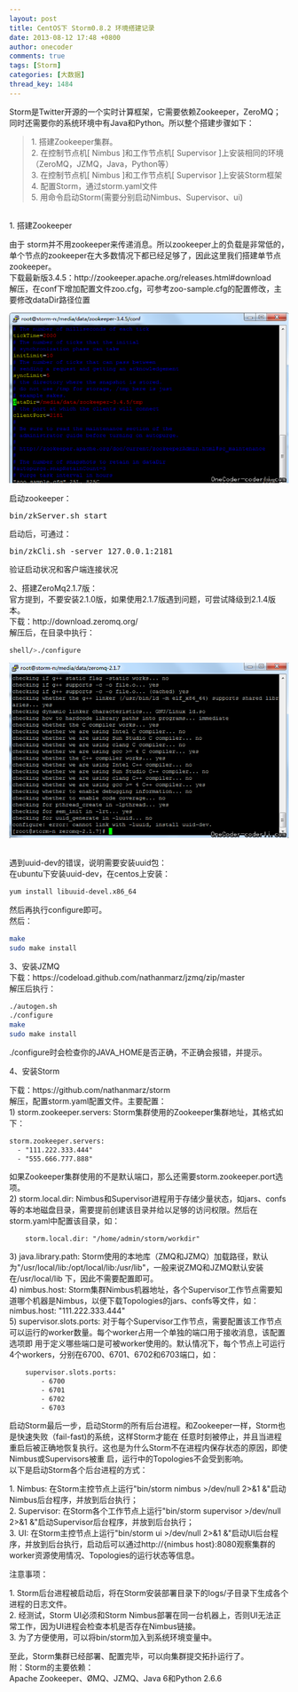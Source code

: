 ```yaml
---
layout: post
title: CentOS下 Storm0.8.2 环境搭建记录
date: 2013-08-12 17:48 +0800
author: onecoder
comments: true
tags: [Storm]
categories: [大数据]
thread_key: 1484
---
```

<p>
	 Storm是Twitter开源的一个实时计算框架，它需要依赖Zookeeper，ZeroMQ；同时还需要你的系统环境中有Java和Python。所以整个搭建步骤如下：</p>
<blockquote>
	<p>
		1. 搭建Zookeeper集群。<br />
		2. 在控制节点机[ Nimbus ]和工作节点机[ Supervisor ]上安装相同的环境（ZeroMQ，JZMQ，Java，Python等）<br />
		3. 在控制节点机[ Nimbus ]和工作节点机[ Supervisor ]上安装Storm框架<br />
		4. 配置Storm，通过storm.yaml文件<br />
		5. 用命令启动Storm(需要分别启动Nimbus、Supervisor、ui)</p>
</blockquote>
<p>
	<br />
	1. 搭建Zookeeper</p>
<p>
	由于 storm并不用zookeeper来传递消息。所以zookeeper上的负载是非常低的，单个节点的zookeeper在大多数情况下都已经足够了，因此这里我们搭建单节点zookeeper。<br />
	下载最新版3.4.5：http://zookeeper.apache.org/releases.html#download<br />
	解压，在conf下增加配置文件zoo.cfg，可参考zoo-sample.cfg的配置修改，主要修改dataDir路径位置</p>
<p style="text-align: center;">
	<img alt="" src="/images/oldposts/FRU4s.jpg" /></p>
<p>
	启动zookeeper：</p>
<pre class="brush:shell;first-line:1;pad-line-numbers:true;highlight:null;collapse:false;">
bin/zkServer.sh start
</pre>
<p>
	启动后，可通过：</p>
<pre class="brush:shell;first-line:1;pad-line-numbers:true;highlight:null;collapse:false;">
bin/zkCli.sh -server 127.0.0.1:2181
</pre>
<p>
	验证启动状况和客户端连接状况</p>
<p>
	2、搭建ZeroMq2.1.7版：<br />
	官方提到，不要安装2.1.0版，如果使用2.1.7版遇到问题，可尝试降级到2.1.4版本。<br />
	下载：http://download.zeromq.org/<br />
	解压后，在目录中执行：</p>

```bash
shell/>./configure
```

<p style="text-align: center;">
	<img alt="" src="/images/oldposts/13ZgiQ.jpg" /></p>
<p>
	<br />
	遇到uuid-dev的错误，说明需要安装uuid包：<br />
	在ubuntu下安装uuid-dev，在centos上安装：</p>

```bash
yum install libuuid-devel.x86_64
```

<p>
	然后再执行configure即可。<br />
	然后：</p>

```bash
make
sudo make install
```

<p>
	3、安装JZMQ<br />
	下载：https://codeload.github.com/nathanmarz/jzmq/zip/master<br />
	解压后执行：</p>

```bash
./autogen.sh
./configure
make
sudo make install
```

<p>
	./configure时会检查你的JAVA_HOME是否正确，不正确会报错，并提示。</p>
<p>
	4、安装Storm</p>
<p>
	下载：https://github.com/nathanmarz/storm<br />
	解压，配置storm.yaml配置文件。主要配置：<br />
	1) storm.zookeeper.servers: Storm集群使用的Zookeeper集群地址，其格式如下：</p>


```
storm.zookeeper.servers:
  - "111.222.333.444"
  - "555.666.777.888"
```

<p>
	如果Zookeeper集群使用的不是默认端口，那么还需要storm.zookeeper.port选项。<br />
	2) storm.local.dir: Nimbus和Supervisor进程用于存储少量状态，如jars、confs等的本地磁盘目录，需要提前创建该目录并给以足够的访问权限。然后在storm.yaml中配置该目录，如：<br />
	</p>

```
	storm.local.dir: "/home/admin/storm/workdir"
```

<p>
	3) java.library.path: Storm使用的本地库（ZMQ和JZMQ）加载路径，默认为"/usr/local/lib:/opt/local/lib:/usr/lib"，一般来说ZMQ和JZMQ默认安装在/usr/local/lib 下，因此不需要配置即可。<br />
	4) nimbus.host: Storm集群Nimbus机器地址，各个Supervisor工作节点需要知道哪个机器是Nimbus，以便下载Topologies的jars、confs等文件，如：<br />
	nimbus.host: "111.222.333.444"<br />
	5) supervisor.slots.ports: 对于每个Supervisor工作节点，需要配置该工作节点可以运行的worker数量。每个worker占用一个单独的端口用于接收消息，该配置选项即 用于定义哪些端口是可被worker使用的。默认情况下，每个节点上可运行4个workers，分别在6700、6701、6702和6703端口，如：<br />
</p>	

```
	supervisor.slots.ports:
	    - 6700
	    - 6701
	    - 6702
	    - 6703
```

<p>
	启动Storm最后一步，启动Storm的所有后台进程。和Zookeeper一样，Storm也是快速失败（fail-fast)的系统，这样Storm才能在 任意时刻被停止，并且当进程重启后被正确地恢复执行。这也是为什么Storm不在进程内保存状态的原因，即使Nimbus或Supervisors被重 启，运行中的Topologies不会受到影响。<br />
	以下是启动Storm各个后台进程的方式：</p>
<p>
	1. Nimbus: 在Storm主控节点上运行"bin/storm nimbus >/dev/null 2>&amp;1 &amp;"启动Nimbus后台程序，并放到后台执行；<br />
	2. Supervisor: 在Storm各个工作节点上运行"bin/storm supervisor >/dev/null 2>&amp;1 &amp;"启动Supervisor后台程序，并放到后台执行；<br />
	3. UI: 在Storm主控节点上运行"bin/storm ui >/dev/null 2>&amp;1 &amp;"启动UI后台程序，并放到后台执行，启动后可以通过http://{nimbus host}:8080观察集群的worker资源使用情况、Topologies的运行状态等信息。</p>
<p>
	注意事项：</p>
<p>
	1. Storm后台进程被启动后，将在Storm安装部署目录下的logs/子目录下生成各个进程的日志文件。<br />
	2. 经测试，Storm UI必须和Storm Nimbus部署在同一台机器上，否则UI无法正常工作，因为UI进程会检查本机是否存在Nimbus链接。<br />
	3. 为了方便使用，可以将bin/storm加入到系统环境变量中。</p>
<p>
	至此，Storm集群已经部署、配置完毕，可以向集群提交拓扑运行了。<br />
	附：Storm的主要依赖：<br />
	Apache Zookeeper、&Oslash;MQ、JZMQ、Java 6和Python 2.6.6<br />
	 </p>
